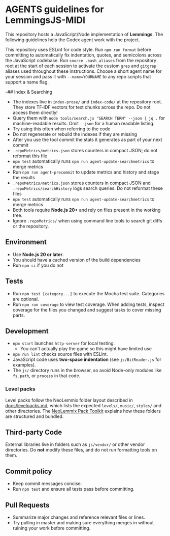 # AGENTS guidelines for LemmingsJS-MIDI

This repository hosts a JavaScript/Node implementation of **Lemmings**. The following guidelines help the Codex agent work with the project.

This repository uses ESLint for code style.
Run `npm run format` before committing to automatically fix indentation,
quotes, and semicolons across the JavaScript codebase.
Run `source .bash_aliases` from the repository root at the start of each
session to activate the custom `grep` and `gitgrep` aliases used
throughout these instructions.
Choose a short agent name for your session and pass it with `--name=YOURNAME`
to any repo scripts that support a name flag.

-## Index & Searching
- The indexes live in `index-prose/` and `index-code/` at the repository root. They store TF‑IDF vectors for text chunks across the repo. Do not access them directly!
- Query them with `node tools/search.js "SEARCH TERM" --json | jq .` for machine-readable results. Omit `--json` for a human readable listing.
- Try using this often when referring to the code
- Do not regenerate or rebuild the indexes if they are missing
- After you use the tool commit the stats it generates as part of your next commit
 - `.repoMetrics/metrics.json` stores counters in compact JSON; do not reformat this file
 - `npm test` automatically runs `npm run agent-update-searchmetrics` to merge metrics
 - Run `npm run agent-precommit` to update metrics and history and stage the results
 - `.repoMetrics/metrics.json` stores counters in compact JSON and
  `.repoMetrics/searchHistory` logs search queries. Do not reformat these files
- `npm test` automatically runs `npm run agent-update-searchmetrics` to merge metrics
 - Both tools require **Node.js 20+** and rely on files present in the working tree.
 - Ignore `.repoMetrics/` when using command line tools to search git diffs or the repository.

## Environment
 - Use **Node.js 20 or later**.
- You should have a cached version of the build dependencies
- Run `npm ci` if you do not

## Tests
- Run `npm test [category...]` to execute the Mocha test suite. Categories are optional.
- Run `npm run coverage` to view test coverage. When adding tests, inspect coverage for the files you changed and suggest tasks to cover missing parts.

## Development
- `npm start` launches `http-server` for local testing.
  - You can't actually play the game so this might have limited use
- `npm run lint` checks source files with ESLint.
- JavaScript code uses **two-space indentation** (see `js/BitReader.js` for examples).
- The `js/` directory runs in the browser, so avoid Node-only modules like `fs`, `path`, or `process` in that code.

### Level packs
Level packs follow the NeoLemmix folder layout described in
[docs/levelpacks.md](docs/levelpacks.md), which lists the expected
`levels/`, `music/`, `styles/` and other directories.
The [NeoLemmix Pack Toolkit](docs/nl-pack-toolkit.md) explains how
these folders are structured and bundled.

## Third-party Code
External libraries live in folders such as `js/vendor/` or other vendor
directories. Do **not** modify these files, and do not run formatting
tools on them.

## Commit policy
- Keep commit messages concise.
- Run `npm test` and ensure all tests pass before committing.

## Pull Requests
- Summarize major changes and reference relevant files or lines.
- Try pulling in master and making sure everything merges in without ruining your work before committing.

<!--
Additional suggestions for the agent or future maintainers:
- Don't forget to use the search tool 
- High performance and intelligent memory usage are top priorities; profile critical code paths and watch memory allocations.
- You are unable to commit binaries so do not try
- Create and maintain a `.agentInfo/` directory at the repository root.
- Within `.agentInfo/`, store short notes about design decisions or TODOs using a tag-based system. Keep an index (e.g., `tags.json` or `index.md`) to search notes by tag.
- Regularly review this index to locate relevant notes before starting new work.
- If you are unable to do something complicated, leave what you have but didn't work in comments with an explanation of what you were trying to do and why it didn't work
-->

